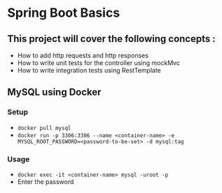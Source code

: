 # Spring Boot Basics

## This project will cover the following concepts :
* How to add http requests and http responses
* How to write unit tests for the controller using mockMvc
* How to write integration tests using RestTemplate

## MySQL using Docker

### Setup
* `docker pull mysql`
* `docker run -p 3306:3306 --name <container-name> -e MYSQL_ROOT_PASSWORD=<password-to-be-set> -d mysql:tag`

### Usage
* `docker exec -it <container-name> mysql -uroot -p`
* Enter the password
